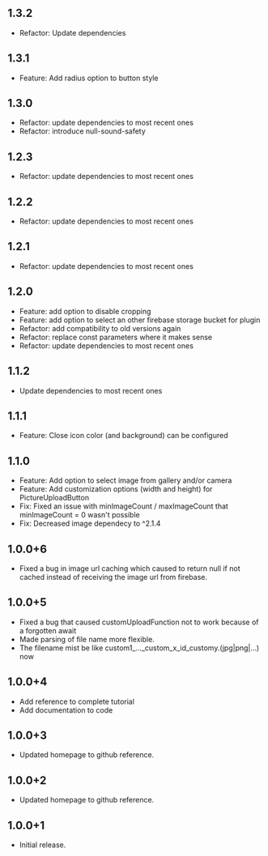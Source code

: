 ## 1.3.2
  * Refactor: Update dependencies

## 1.3.1
  * Feature: Add radius option to button style

## 1.3.0
  * Refactor: update dependencies to most recent ones
  * Refactor: introduce null-sound-safety

## 1.2.3
  * Refactor: update dependencies to most recent ones

## 1.2.2
  * Refactor: update dependencies to most recent ones

## 1.2.1
  * Refactor: update dependencies to most recent ones

## 1.2.0
  * Feature: add option to disable cropping
  * Feature: add option to select an other firebase storage bucket for plugin
  * Refactor: add compatibility to old versions again
  * Refactor: replace const parameters where it makes sense
  * Refactor: update dependencies to most recent ones
  
## 1.1.2
  * Update dependencies to most recent ones

## 1.1.1
  * Feature: Close icon color (and background) can be configured

## 1.1.0
  * Feature: Add option to select image from gallery and/or camera
  * Feature: Add customization options (width and height) for PictureUploadButton
  * Fix: Fixed an issue with minImageCount / maxImageCount that minImageCount = 0 wasn't possible
  * Fix: Decreased image dependecy to ^2.1.4

## 1.0.0+6
  * Fixed a bug in image url caching which caused to return null if not cached instead of receiving the image url from firebase.

## 1.0.0+5
  * Fixed a bug that caused customUploadFunction not to work because of a forgotten await
  * Made parsing of file name more flexible.
  * The filename mist be like custom1_..._custom_x_id_customy.(jpg|png|...) now

## 1.0.0+4
  * Add reference to complete tutorial
  * Add documentation to code

## 1.0.0+3
  * Updated homepage to github reference.

## 1.0.0+2
  * Updated homepage to github reference.

## 1.0.0+1
  * Initial release.
